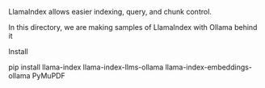 LlamaIndex allows easier indexing, query, and chunk control.

In this directory, we are making samples of LlamaIndex with Ollama behind it



Install

pip install llama-index llama-index-llms-ollama llama-index-embeddings-ollama PyMuPDF